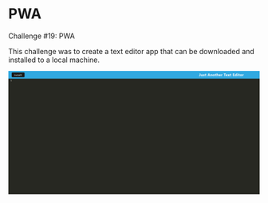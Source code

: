 # PWA
Challenge #19: PWA

This challenge was to create a text editor app that can be downloaded and installed to a local machine.

![Webpage Screenshot](./assets/images/screenshot.png)